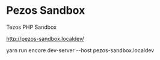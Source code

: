 # Pezos Sandbox

Tezos PHP Sandbox

http://pezos-sandbox.localdev/

yarn run encore dev-server --host pezos-sandbox.localdev
